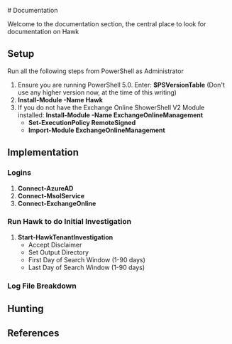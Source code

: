 ﻿﻿# Documentation

Welcome to the documentation section, the central place to look for documentation on Hawk

## Setup

Run all the following steps from PowerShell as Administrator

1. Ensure you are running PowerShell 5.0. Enter: **$PSVersionTable** (Don't use any higher version now, at the time of this writing)
2. **Install-Module -Name Hawk**
3. If you do not have the Exchange Online ShowerShell V2 Module installed: **Install-Module -Name ExchangeOnlineManagement**
    - **Set-ExecutionPolicy RemoteSigned**
    - **Import-Module ExchangeOnlineManagement**

## Implementation

### Logins

1. **Connect-AzureAD**
2. **Connect-MsolService**
3. **Connect-ExchangeOnline**

### Run Hawk to do Initial Investigation

1. **Start-HawkTenantInvestigation**
    - Accept Disclaimer
    - Set Output Directory
    - First Day of Search Window (1-90 days)
    - Last Day of Search Window (1-90 days)

### Log File Breakdown

## Hunting

## References
